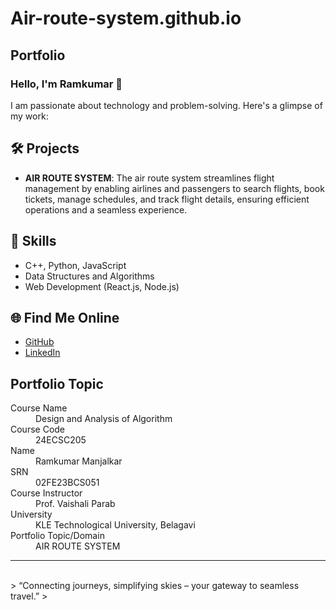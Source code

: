 # Air-route-system.github.io
## Portfolio

### Hello, I'm Ramkumar 👋

I am passionate about technology and problem-solving. Here's a glimpse of my work:

## 🛠️ Projects
- **AIR ROUTE SYSTEM**: The air route system streamlines flight management by enabling airlines and passengers to search flights, book tickets, manage schedules, and track flight details, ensuring efficient operations and a seamless experience.

## 🚀 Skills
- C++, Python, JavaScript
- Data Structures and Algorithms
- Web Development (React.js, Node.js)

## 🌐 Find Me Online
- [GitHub](https://github.com/your-ramkumar056)
- [LinkedIn](https://linkedin.com/in/your-linkedin-profile)

## Portfolio Topic

<dl>
<dt>Course Name</dt>
<dd>Design and Analysis of Algorithm</dd>
<dt>Course Code</dt>
<dd>24ECSC205</dd>
<dt>Name</dt>
<dd>Ramkumar Manjalkar</dd>
<dt>SRN</dt>
<dd>02FE23BCS051</dd>
<dt>Course Instructor</dt>
<dd>Prof. Vaishali Parab</dd>
<dt>University</dt>
<dd>KLE Technological University, Belagavi</dd>
<dt>Portfolio Topic/Domain</dt>
<dd>AIR ROUTE SYSTEM</dd>
</dl>

---

<br> 
> “Connecting journeys, simplifying skies – your gateway to seamless travel.” 
>
